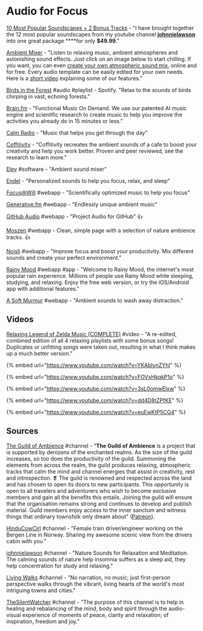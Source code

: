 # Audio for Focus

[10 Most Popular Soundscapes + 2 Bonus Tracks](https://gumroad.com/l/mostpopularsoundscapecollection) - "I have brought together the 12 most popular soundscapes from my youtube channel [**johnnielawson**](http://www.youtube.com/johnnielawson) into one great package ****for only **$49.99**."

[Ambient Mixer](https://www.ambient-mixer.com/) - "Listen to relaxing music, ambient atmospheres and astonishing sound effects. Just click on an image below to start chilling. If you want, you can even [create your own atmospheric sound mix](https://blog.ambient-mixer.com/audio-mixer/), online and for free. Every audio template can be easily edited for your own needs. Here is a [short video](https://www.youtube.com/watch?v=3pSBfBVu7PE) explaining some of our features."

[Birds in the Forest](https://open.spotify.com/playlist/37i9dQZF1DWVEt8B7a1H1M?si=x75VRnFDTwKrtRh2iKTynQ) \#audio \#playlist - Spotify. "Relax to the sounds of birds chirping in vast, echoing forests."

[Brain.fm](https://www.brain.fm/) - "Functional Music On Demand. We use our patented AI music engine and scientific research to create music to help you improve the activities you already do in 15 minutes or less."

[Calm Radio](https://calmradio.com/en/) - "Music that helps you get through the day"

[Coffitivity](https://coffitivity.com/) - "Coffitivity recreates the ambient sounds of a cafe to boost your creativity and help you work better. Proven and peer reviewed, see the research to learn more."

[Elpy](https://vanejung.com/elpy/) \#software - "Ambient sound mixer"

[Endel](https://endel.io/) - "Personalized sounds to help you focus, relax, and sleep"

[Focus@Will](https://www.focusatwill.com/) \#webapp - "Scientifically optimized music to help you focus"

[Generative.fm](https://generative.fm/) \#webapp - "Endlessly unique ambient music"

[GitHub Audio](https://github.audio/) \#webapp - "Project Audio for GitHub" 👍

[Moszen](https://www.moszen.com/) \#webapp - Clean, simple page with a selection of nature ambience tracks. 👍

[Noisli](https://www.noisli.com/) \#webapp - "Improve focus and boost your productivity. Mix different sounds and create your perfect environment."

[Rainy Mood](https://www.rainymood.com/) \#webapp \#app - "Welcome to Rainy Mood, the internet's most popular rain experience. Millions of people use Rainy Mood while sleeping, studying, and relaxing. Enjoy the free web version, or try the iOS/Android app with additional features."

[A Soft Murmur](https://asoftmurmur.com/) \#webapp - "Ambient sounds to wash away distraction."

## Videos

[Relaxing Legend of Zelda Music \(COMPLETE\)](https://www.youtube.com/watch?v=-Siljd9PwKs) \#video - "A re-edited, combined edition of all 4 relaxing playlists with some bonus songs! Duplicates or unfitting songs were taken out, resulting in what I think makes up a much better version."

{% embed url="https://www.youtube.com/watch?v=YKAblynZYhI" %}

{% embed url="https://www.youtube.com/watch?v=FOVxHkqkP1o" %}

{% embed url="https://www.youtube.com/watch?v=3sL0omwElxw" %}

{% embed url="https://www.youtube.com/watch?v=dd4D8tZPfKE" %}

{% embed url="https://www.youtube.com/watch?v=euEwKtP5CG4" %}

## Sources

[The Guild of Ambience](https://www.youtube.com/channel/UCvVWCrxq_aZr7fN_KpaGGTA/featured) \#channel - "**The Guild of Ambience** is a project that is supported by denizens of the enchanted realms. As the size of the guild increases, so too does the productivity of the guild. Summoning the elements from across the realm, the guild produces relaxing, atmospheric tracks that calm the mind and channel energies that assist in creativity, rest and introspection. ❡ The guild is renowned and respected across the land and has chosen to open its doors to new participants. This opportunity is open to all travelers and adventurers who wish to become exclusive members and gain all the benefits this entails. Joining the guild will ensure that the organisation remains strong and continues to develop and publish material. Guild members enjoy access to the inner sanctum and witness things that ordinary townsfolk only dream about" \([Patreon](https://www.patreon.com/guildofambience)\).

[HinduCowCirl](https://www.youtube.com/user/HinduCowGirl/about) \#channel - "Female train driver/engineer working on the Bergen Line  in Norway. Sharing my awesome scenic view from the drivers cabin with you."

[johnnielawson](https://www.youtube.com/johnnielawson) \#channel - "Nature Sounds for Relaxation and Meditation. The calming sounds of nature help insomnia suffers as a sleep aid, they help concentration for study and relaxing."

[Living Walks](https://www.youtube.com/channel/UC3iId8RgPvwX7niHr37YjKg/about) \#channel - "No narration, no music; just first-person perspective walks through the vibrant, living hearts of the world's most intriguing towns and cities."

[TheSilentWatcher](https://www.youtube.com/channel/UCCkmgsl8W18oR6c_W7UZ1lQ) \#channel - "The purpose of this channel is to help in healing and rebalancing of the mind, body and spirit through the audio-visual experience of moments of peace, clarity and relaxation; of inspiration, freedom and joy."

